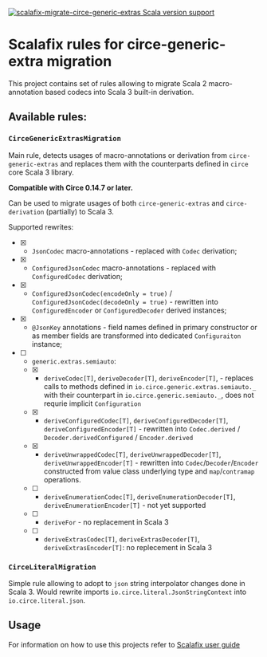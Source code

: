 [![scalafix-migrate-circe-generic-extras Scala version support](https://index.scala-lang.org/virtuslabrnd/scalafix-migrate-circe-generic-extras/scalafix-migrate-circe-generic-extras/latest-by-scala-version.svg?platform=jvm)](https://index.scala-lang.org/virtuslabrnd/scalafix-migrate-circe-generic-extras/scalafix-migrate-circe-generic-extras)

# Scalafix rules for circe-generic-extra migration

This project contains set of rules allowing to migrate Scala 2 macro-annotation based codecs into Scala 3 built-in derivation. 

## Available rules: 

### `CirceGenericExtrasMigration`
Main rule, detects usages of macro-annotations or derivation from `circe-generic-extras` and replaces them with the counterparts defined in `circe` core Scala 3 library.

**Compatible with Circe 0.14.7 or later.**

Can be used to migrate usages of both `circe-generic-extras` and `circe-derivation` (partially) to Scala 3.

Supported rewrites:

- [x] - `JsonCodec` macro-annotations - replaced with `Codec` derivation;
- [x] - `ConfiguredJsonCodec` macro-annotations - replaced with `ConfiguredCodec` derivation;
- [x] - `ConfiguredJsonCodec(encodeOnly = true)` / `ConfiguredJsonCodec(decodeOnly = true)` - rewritten into  `ConfiguredEncoder` or `ConfiguredDecoder` derived instances;
- [x] - `@JsonKey`  annotations - field names defined in primary constructor or as member fields are transformed into dedicated `Configuraiton` instance;
- [ ] - `generic.extras.semiauto`:
  - [x] - `deriveCodec[T]`, `deriveDecoder[T]`, `deriveEncoder[T]`, - replaces calls to methods defined in `io.circe.generic.extras.semiauto._` with their counterpart in  `io.circe.generic.semiauto._`, does not requrie implicit `Configuration`
  - [x] - `deriveConfiguredCodec[T]`, `deriveConfiguredDecoder[T]`, `deriveConfiguredEncoder[T]` - rewritten into `Codec.derived` / `Decoder.derivedConfigured` / `Encoder.derived`
  - [x] - `deriveUnwrappedCodec[T]`, `deriveUnwrappedDecoder[T]`, `deriveUnwrappedEncoder[T]` - rewritten into `Codec`/`Decoder`/`Encoder` constructed from value class underlying type and `map`/`contramap` operations.
  - [ ] - `deriveEnumerationCodec[T]`, `deriveEnumerationDecoder[T]`, `deriveEnumerationEncoder[T]` - not yet supported
  - [ ] - `deriveFor` - no replacement in Scala 3
  - [ ] - `deriveExtrasCodec[T]`, `deriveExtrasDecoder[T]`, `deriveExtrasEncoder[T]`: no replecement in Scala 3
  


### `CirceLiteralMigration`
Simple rule allowing to adopt to `json` string interpolator changes done in Scala 3. Would rewrite imports `io.circe.literal.JsonStringContext` into `io.circe.literal.json`.

## Usage
For information on how to use this projects refer to [Scalafix user guide](https://scalacenter.github.io/scalafix/docs/users/installation.html)